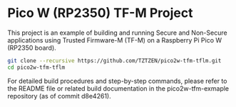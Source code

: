 # Pico W (RP2350) TF-M Project
This project is an example of building and running Secure and Non-Secure applications using Trusted Firmware-M (TF-M) on a Raspberry Pi Pico W (RP2350 board).

```bash
git clone --recursive https://github.com/TZTZEN/pico2w-tfm-tflm.git
cd pico2w-tfm-tflm
```
For detailed build procedures and step-by-step commands, please refer to the README file or related build documentation in the pico2w-tfm-exmaple repository (as of commit d8e4261).
